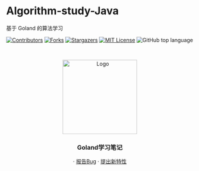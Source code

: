 # Algorithm-study-Java

基于 Goland 的算法学习
<!-- PROJECT SHIELDS -->

[![Contributors][contributors-shield]][contributors-url]
[![Forks][forks-shield]][forks-url]
[![Stargazers][stars-shield]][stars-url]
[![MIT License][license-shield]][license-url]
![GitHub top language](https://img.shields.io/github/languages/top/Algorithm-study-Goland/douyin?style=for-the-badge)

<!-- PROJECT LOGO -->
<br />



<p align="center">
    <a href="https://github.com/hakusai22/Algorithm-study-Goland/">
    <img src="https://fastly.jsdelivr.net/gh/hakusai22/image/qq.jpg" alt="Logo" width="200" height="200">
    </a>
    <h3 align="center">Goland学习笔记</h3>
  <p align="center">
    ·
    <a href="https://github.com/hakusai22/Algorithm-study-Goland/issues">报告Bug</a>
    ·
    <a href="https://github.com/hakusai22/Algorithm-study-Goland/issues">提出新特性</a>
  </p>

<!-- links -->
[your-project-path]:hakusai22/douyin
[contributors-shield]: https://img.shields.io/github/contributors/hakusai22/Algorithm-study-Goland.svg?style=for-the-badge
[contributors-url]: https://github.com/hakusai22/Algorithm-study-Goland/graphs/contributors
[forks-shield]: https://img.shields.io/github/forks/hakusai22/Algorithm-study-Goland.svg?style=for-the-badge
[forks-url]: https://github.com/hakusai22/Algorithm-study-Goland/network/members
[stars-shield]: https://img.shields.io/github/stars/hakusai22/Algorithm-study-Goland.svg?style=for-the-badge
[stars-url]: https://github.com/hakusai22/Algorithm-study-Goland/stargazers
[issues-shield]: https://img.shields.io/github/issues/hakusai22/Algorithm-study-Goland.svg?style=for-the-badge
[issues-url]: https://img.shields.io/github/issues/hakusai22/Algorithm-study-Goland.svg
[license-shield]: https://img.shields.io/github/license/hakusai22/Algorithm-study-Goland.svg?style=for-the-badge
[license-url]: https://github.com/hakusai22/douyin/blob/master/LICENSE
[linkedin-shield]: https://img.shields.io/badge/-LinkedIn-black.svg?style=for-the-badge&logo=linkedin&colorB=555
[linkedin-url]: https://linkedin.com/in/xxxx

